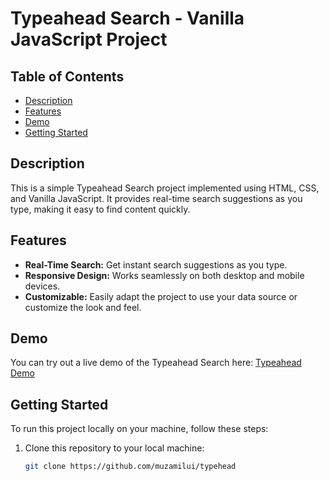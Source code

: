 # Typeahead Search - Vanilla JavaScript Project


## Table of Contents

- [Description](#description)
- [Features](#features)
- [Demo](#demo)
- [Getting Started](#getting-started)

## Description

This is a simple Typeahead Search project implemented using HTML, CSS, and Vanilla JavaScript. It provides real-time search suggestions as you type, making it easy to find content quickly.

## Features

- **Real-Time Search:** Get instant search suggestions as you type.
- **Responsive Design:** Works seamlessly on both desktop and mobile devices.
- **Customizable:** Easily adapt the project to use your data source or customize the look and feel.

## Demo

You can try out a live demo of the Typeahead Search here: [Typeahead Demo](https://typehead-mk.netlify.app/)

## Getting Started

To run this project locally on your machine, follow these steps:

1. Clone this repository to your local machine:

   ```bash
   git clone https://github.com/muzamilui/typehead

